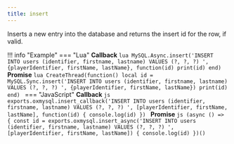 ```yaml
---
title: insert
---
```

Inserts a new entry into the database and returns the insert id for the row, if valid.

!!! info "Example"
	=== "Lua"
		**Callback**
		```lua
		MySQL.Async.insert('INSERT INTO users (identifier, firstname, lastname) VALUES (?, ?, ?) ', {playerIdentifier, firstName, lastName}, function(id)
			print(id)
		end)
		```
		**Promise**
		```lua
		CreateThread(function()
			local id = MySQL.Sync.insert('INSERT INTO users (identifier, firstname, lastname) VALUES (?, ?, ?) ', {playerIdentifier, firstName, lastName})
			print(id)
		end)
		```
	=== "JavaScript"
		**Callback**
		```js
		exports.oxmysql.insert_callback('INSERT INTO users (identifier, firstname, lastname) VALUES (?, ?, ?) ', [playerIdentifier, firstName, lastName], function(id) {
		  console.log(id)
		})
		```
		**Promise**
		```js
		(async () => {
		  const id = exports.oxmysql.insert_async('INSERT INTO users (identifier, firstname, lastname) VALUES (?, ?, ?) ', [playerIdentifier, firstName, lastName]) {
		  console.log(id)
		})()
		```